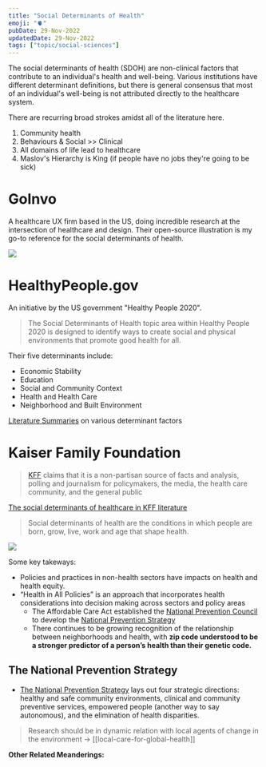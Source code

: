 ```yaml
---
title: "Social Determinants of Health"
emoji: "🫀"
pubDate: 29-Nov-2022
updatedDate: 29-Nov-2022
tags: ["topic/social-sciences"]
---
```


The social determinants of health (SDOH) are non-clinical factors that contribute to an individual's health and well-being. Various institutions have different determinant definitions, but there is general consensus that most of an individual's well-being is not attributed directly to the healthcare system.

There are recurring broad strokes amidst all of the literature here.

1. Community health
2. Behaviours & Social >> Clinical
3. All domains of life lead to healthcare
4. Maslov's Hierarchy is King (if people have no jobs they're going to be sick)

# GoInvo
A healthcare UX firm based in the US, doing incredible research at the intersection of healthcare and design. Their open-source illustration is my go-to reference for the social determinants of health.

![](https://dd17w042cevyt.cloudfront.net/images/features/determinants-of-health/determinants-of-health-poster.jpg?w=2000)

# HealthyPeople.gov
An initiative by the US government "Healthy People 2020".

>The Social Determinants of Health topic area within Healthy People 2020 is designed to identify ways to create social and physical environments that promote good health for all.

Their five determinants include:
-   Economic Stability
-   Education
-   Social and Community Context
-   Health and Health Care
-   Neighborhood and Built Environment

[Literature Summaries](https://wayback.archive-it.org/5774/20220413183449/https://www.healthypeople.gov/2020/topics-objectives/topic/social-determinants-health/interventions-resources) on various determinant factors

# Kaiser Family Foundation

> [KFF](https://en.wikipedia.org/wiki/Kaiser_Family_Foundation) claims that it is a non-partisan source of facts and analysis, polling and journalism for policymakers, the media, the health care community, and the general public

[The social determinants of healthcare in KFF literature](https://www.kff.org/racial-equity-and-health-policy/issue-brief/beyond-health-care-the-role-of-social-determinants-in-promoting-health-and-health-equity/)

>Social determinants of health are the conditions in which people are born, grow, live, work and age that shape health.

![](https://www.kff.org/wp-content/uploads/2018/05/8802-Figure-1.png?resize=735,551)

Some key takeways:
* Policies and practices in non-health sectors have impacts on health and health equity.
* “Health in All Policies” is an approach that incorporates health considerations into decision making across sectors and policy areas
	* The Affordable Care Act established the [National Prevention Council](https://www.ncbi.nlm.nih.gov/books/NBK305199/) to develop the [National Prevention Strategy](https://prevention.nih.gov/education-training/methods-mind-gap/national-prevention-strategy-prioritizing-prevention-improve-nations-health)
	* There continues to be growing recognition of the relationship between neighborhoods and health, with **zip code understood to be a stronger predictor of a person’s health than their genetic code.**

## The National Prevention Strategy
* [The National Prevention Strategy](https://www.youtube.com/watch?v=O6ytpREc860&t=26s) lays out four strategic directions: healthy and safe community environments, clinical and community preventive services, empowered people (another way to say autonomous), and the elimination of health disparities.

>Research should be in dynamic relation with local agents of change in the environment -> [[local-care-for-global-health]]

**Other Related Meanderings:**
